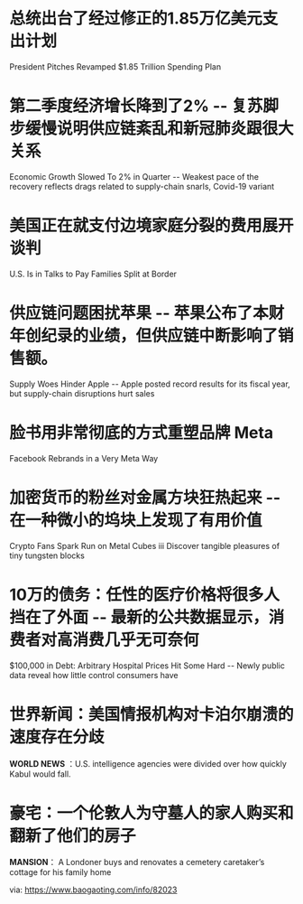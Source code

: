 [#]: subject: "华尔街日报简讯-2021-10-29"
[#]: via: "https://www.baogaoting.com/info/82023"
[#]: author: "https://www.baogaoting.com/info/82023"
[#]: collector: "guevaraya"
[#]: translator: "guevaraya "
[#]: reviewer: " "
[#]: publisher: " "
[#]: url: " "
# 总统出台了经过修正的1.85万亿美元支出计划
President Pitches Revamped $1.85 Trillion Spending Plan
# 第二季度经济增长降到了2% -- 复苏脚步缓慢说明供应链紊乱和新冠肺炎跟很大关系
Economic Growth Slowed To 2% in Quarter -- Weakest pace of the recovery reflects drags related to supply-chain snarls, Covid-19 variant
# 美国正在就支付边境家庭分裂的费用展开谈判
U.S. Is in Talks to Pay Families Split at Border
# 供应链问题困扰苹果 -- 苹果公布了本财年创纪录的业绩，但供应链中断影响了销售额。
Supply Woes Hinder Apple -- Apple posted record results for its fiscal year, but supply-chain disruptions hurt sales
# 脸书用非常彻底的方式重塑品牌 Meta
Facebook Rebrands in a Very Meta Way
# 加密货币的粉丝对金属方块狂热起来 -- 在一种微小的坞块上发现了有用价值
Crypto Fans Spark Run on Metal Cubes iii Discover tangible pleasures of tiny tungsten blocks
# 10万的债务：任性的医疗价格将很多人挡在了外面 -- 最新的公共数据显示，消费者对高消费几乎无可奈何
$100,000 in Debt: Arbitrary Hospital Prices Hit Some Hard -- Newly public data reveal how little control consumers have
# 世界新闻：美国情报机构对卡泊尔崩溃的速度存在分歧
**WORLD NEWS** ：U.S. intelligence agencies were divided over how quickly Kabul would fall. 
# 豪宅：一个伦敦人为守墓人的家人购买和翻新了他们的房子
**MANSION**： A Londoner buys and renovates a cemetery caretaker’s cottage for his family home

via: https://www.baogaoting.com/info/82023
